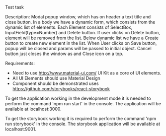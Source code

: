Test task

Description:
Modal popup window, which has on header a text title and close button. In a body we have a dynamic form, which consists from the dynamic list of elements.
Each Element consists of SelectBox, InputField(type=Number) and Delete button. If user clicks on Delete button, element will be removed from the list.
Below dynamic list we have a Create button to create new element in the list.
When User clicks on Save button, popup will be closed and params will be passed to initial object. Cancel button just closes the window as and Close icon on
a top.

Requirements:
-	Need to use http://www.material-ui.com/ UI Kit as a core of UI elements.
-	All UI Elements should use Material Design
-	Component should be demonstrated uses https://github.com/storybooks/react-storybook

To get the application working in the development mode it is needed to perform the command 'npm run start' in the console.
The application will be available at localhost:3000.

To get the storybook working it is required to perform the command 'npm run storybook' in the console.
The storybook application will be available at localhost:9001.